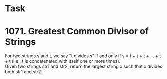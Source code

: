 # Task
<h1>1071. Greatest Common Divisor of Strings</h1>
<p> For two strings s and t, we say "t divides s" if and only if s = t + t + t + ... + t + t (i.e., t is concatenated with itself one or more times).
</br>
Given two strings str1 and str2, return the largest string x such that x divides both str1 and str2.</p>

